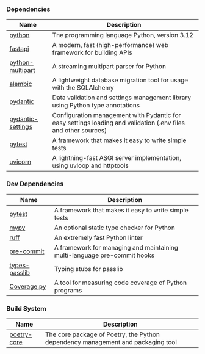 ### Dependencies

| Name                                                                   | Description                                                                                                    |
| ---------------------------------------------------------------------- | -------------------------------------------------------------------------------------------------------------- |
| [python](https://www.python.org/)                                      | The programming language Python, version 3.12                                                                  |
| [fastapi](https://github.com/tiangolo/fastapi)                         | A modern, fast (high-performance) web framework for building APIs                                              |
| [python-multipart](https://github.com/andrew-d/python-multipart)       | A streaming multipart parser for Python                                                                        |
| [alembic](https://github.com/sqlalchemy/alembic)                       | A lightweight database migration tool for usage with the SQLAlchemy                                            |
| [pydantic](https://github.com/samuelcolvin/pydantic)                   | Data validation and settings management library using Python type annotations                                  |
| [pydantic-settings](https://github.com/samuelcolvin/pydantic-settings) | Configuration management with Pydantic for easy settings loading and validation (.env files and other sources) |
| [pytest](https://github.com/pytest-dev/pytest)                         | A framework that makes it easy to write simple tests                                                           |
| [uvicorn](https://github.com/encode/uvicorn)                           | A lightning-fast ASGI server implementation, using uvloop and httptools                                        |

### Dev Dependencies

| Name                                                   | Description                                                              |
| ------------------------------------------------------ | ------------------------------------------------------------------------ |
| [pytest](https://github.com/pytest-dev/pytest)         | A framework that makes it easy to write simple tests                     |
| [mypy](https://github.com/python/mypy)                 | An optional static type checker for Python                               |
| [ruff](https://github.com/charliermarsh/ruff)          | An extremely fast Python linter                                          |
| [pre-commit](https://github.com/pre-commit/pre-commit) | A framework for managing and maintaining multi-language pre-commit hooks |
| [types-passlib](https://github.com/python/typeshed)    | Typing stubs for passlib                                                 |
| [Coverage.py](https://github.com/nedbat/coveragepy)    | A tool for measuring code coverage of Python programs                    |

### Build System

| Name                                                        | Description                                                                     |
| ----------------------------------------------------------- | ------------------------------------------------------------------------------- |
| [poetry-core](https://github.com/python-poetry/poetry-core) | The core package of Poetry, the Python dependency management and packaging tool |
